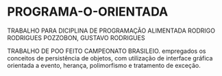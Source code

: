 # PROGRAMA-O-ORIENTADA
TRABALHO PARA DICIPLINA DE PROGRAMAÇÃO ALIMENTADA
RODRIGO RODRIGUES POZZOBON, GUSTAVO RODRIGUES

TRABALHO DE POO FEITO CAMPEONATO BRASILEIO.
empregados os conceitos de persistência de objetos, com utilização de interface gráfica orientada a evento, herança, polimorfismo e tratamento de exceção.
